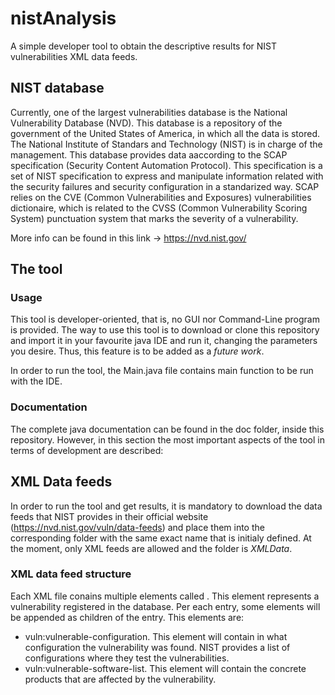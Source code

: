 # nistAnalysis
A simple developer tool to obtain the descriptive results for NIST vulnerabilities XML data feeds. 

## NIST database
Currently, one of the largest vulnerabilities database is the National Vulnerability Database (NVD). This database is a repository of the government of the United States of America, in which all the data is stored. The National Institute of Standars and Technology (NIST) is in charge of the management. This database provides data aaccording to the SCAP specification (Security Content Automation Protocol). This specification is a set of NIST specification to express and manipulate information related with the security failures and security configuration in a standarized way. SCAP relies on the CVE (Common Vulnerabilities and Exposures) vulnerabilities dictionaire, which is related to the CVSS (Common Vulnerability Scoring System) punctuation system that marks the severity of a vulnerability.

More info can be found in this link -> https://nvd.nist.gov/

## The tool

### Usage
This tool is developer-oriented, that is, no GUI nor Command-Line program is provided. The way to use this tool is to download or clone this repository and import it in your favourite java IDE and run it, changing the parameters you desire. Thus, this feature is to be added as a *future work*.

In order to run the tool, the Main.java file contains main function to be run with the IDE. 

### Documentation
The complete java documentation can be found in the doc folder, inside this repository. However, in this section the most important aspects of the tool in terms of development are described:


## XML Data feeds
In order to run the tool and get results, it is mandatory to download the data feeds that NIST provides in their official website (https://nvd.nist.gov/vuln/data-feeds) and place them into the corresponding folder with the same exact name that is initialy defined. At the moment, only XML feeds are allowed and the folder is _XMLData_. 

### XML data feed structure
Each XML file conains multiple elements called <entry>. This element represents a vulnerability registered in the database. Per each entry, some elements will be appended as children of the entry. This elements are:
* vuln:vulnerable-configuration. This element will contain in what configuration the vulnerability was found. NIST provides a list of configurations where they test the vulnerabilities.
* vuln:vulnerable-software-list. This element will contain the concrete products that are affected by the vulnerability.
